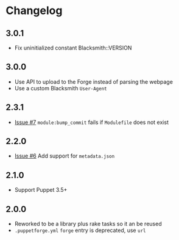 # Changelog

## 3.0.1

* Fix uninitialized constant Blacksmith::VERSION

## 3.0.0

* Use API to upload to the Forge instead of parsing the webpage
* Use a custom Blacksmith `User-Agent`

## 2.3.1

* [Issue #7](https://github.com/maestrodev/puppet-blacksmith/issues/7) `module:bump_commit` fails if `Modulefile` does not exist

## 2.2.0

* [Issue #6](https://github.com/maestrodev/puppet-blacksmith/issues/6) Add support for `metadata.json`

## 2.1.0

* Support Puppet 3.5+

## 2.0.0

* Reworked to be a library plus rake tasks so it an be reused
* `.puppetforge.yml` `forge` entry is deprecated, use `url`
